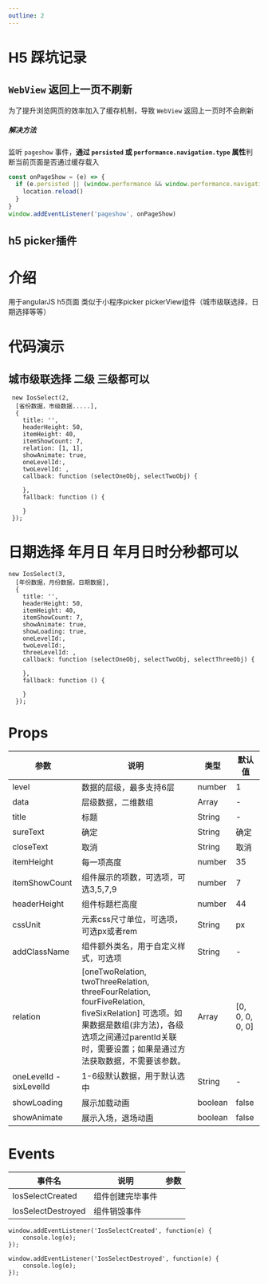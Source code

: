 ```yaml
---
outline: 2
---
```


# H5 踩坑记录

## `WebView` 返回上一页不刷新

为了提升浏览网页的效率加入了缓存机制，导致 `WebView` 返回上一页时不会刷新

##### 解决方法

监听 `pageshow` 事件，**通过 `persisted` 或 `performance.navigation.type` 属性**判断当前页面是否通过缓存载入

```js
const onPageShow = (e) => {
  if (e.persisted || (window.performance && window.performance.navigation.type === 2)) {
    location.reload()
  }
}
window.addEventListener('pageshow', onPageShow)
```
## h5 picker插件


# 介绍

用于angularJS h5页面 类似于小程序picker pickerView组件（城市级联选择，日期选择等等）

# 代码演示

## 城市级联选择 二级 三级都可以

```
 new IosSelect(2,
  [省份数据，市级数据.....],
  {
	title: '',
	headerHeight: 50,
	itemHeight: 40,
	itemShowCount: 7,
	relation: [1, 1],
	showAnimate: true,
	oneLevelId:,
	twoLevelId: ,
	callback: function (selectOneObj, selectTwoObj) {

	},
	fallback: function () {

	}
 });
```

# 日期选择 年月日 年月日时分秒都可以

```
new IosSelect(3,
  [年份数据，月份数据，日期数据],
  {
	title: '',
	headerHeight: 50,
	itemHeight: 40,
	itemShowCount: 7,
	showAnimate: true,
	showLoading: true,
	oneLevelId:,
	twoLevelId:,
	threeLevelId: ,
	callback: function (selectOneObj, selectTwoObj, selectThreeObj) {

	},
	fallback: function () {

	}
  });
```

# Props

| 参数 | 说明 | 类型 | 默认值 |
| --- | --- | --- | --- |
| level | 数据的层级，最多支持6层 | number | 1 |
| data | 层级数据，二维数组 | Array | - |
| title | 标题 | String | - |
| sureText | 确定 | String | 确定 |
| closeText | 取消 | String | 取消 |
| itemHeight | 每一项高度 | number | 35 |
| itemShowCount | 组件展示的项数，可选项，可选3,5,7,9 | number | 7 |
| headerHeight | 组件标题栏高度 | number | 44 |
| cssUnit | 元素css尺寸单位，可选项，可选px或者rem | String | px |
| addClassName | 组件额外类名，用于自定义样式，可选项 | String | - |
| relation | [oneTwoRelation, twoThreeRelation, threeFourRelation, fourFiveRelation, fiveSixRelation] 可选项。如果数据是数组(非方法)，各级选项之间通过parentId关联时，需要设置；如果是通过方法获取数据，不需要该参数。 | Array | [0, 0, 0, 0, 0] |
| oneLevelId - sixLevelId | 1-6级默认数据，用于默认选中 | String | - |
| showLoading | 展示加载动画 | boolean | false |
| showAnimate | 展示入场，退场动画 | boolean | false |

# Events

| 事件名 | 说明 | 参数 |
| --- | --- | --- |
| IosSelectCreated | 组件创建完毕事件 |  |
| IosSelectDestroyed | 组件销毁事件 |  |

```
window.addEventListener('IosSelectCreated', function(e) {
	console.log(e);
});
```

```
window.addEventListener('IosSelectDestroyed', function(e) {
	console.log(e);
});
```

#
